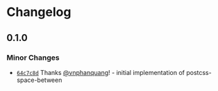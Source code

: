 # Changelog

## 0.1.0

### Minor Changes

- [`64c7c8d`](https://github.com/vnphanquang/postcss-space-between/commit/64c7c8def4c825f41d72083c000d50258f37a7ce) Thanks [@vnphanquang](https://github.com/vnphanquang)! - initial implementation of postcss-space-between
